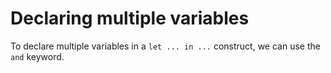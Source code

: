 # Declaring multiple variables

To declare multiple variables in a `let ... in ...` construct, we can use the `and` keyword.


